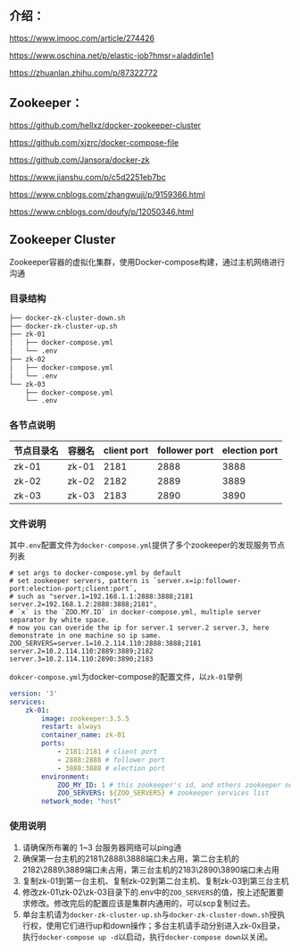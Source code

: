 ## 介绍：
https://www.imooc.com/article/274426

https://www.oschina.net/p/elastic-job?hmsr=aladdin1e1

https://zhuanlan.zhihu.com/p/87322772

## Zookeeper：
https://github.com/hellxz/docker-zookeeper-cluster

https://github.com/xjzrc/docker-compose-file

https://github.com/Jansora/docker-zk

https://www.jianshu.com/p/c5d2251eb7bc

https://www.cnblogs.com/zhangwuji/p/9159366.html

https://www.cnblogs.com/doufy/p/12050346.html

## Zookeeper Cluster

Zookeeper容器的虚拟化集群，使用Docker-compose构建，通过主机网络进行沟通

### 目录结构

```bash
├── docker-zk-cluster-down.sh
├── docker-zk-cluster-up.sh
├── zk-01
│   ├── docker-compose.yml
│   └── .env
├── zk-02
│   ├── docker-compose.yml
│   └── .env
└── zk-03
    ├── docker-compose.yml
    └── .env
```

### 各节点说明

| 节点目录名 | 容器名 | client port | follower port | election port |
| ---------- | ------ | ----------- | ------------- | ------------- |
| zk-01      | zk-01  | 2181        | 2888          | 3888          |
| zk-02      | zk-02  | 2182        | 2889          | 3889          |
| zk-03      | zk-03  | 2183        | 2890          | 3890          |

### 文件说明

其中`.env`配置文件为`docker-compose.yml`提供了多个zookeeper的发现服务节点列表

```properties
# set args to docker-compose.yml by default
# set zookeeper servers, pattern is `server.x=ip:follower-port:election-port;client:port`,
# such as "server.1=192.168.1.1:2888:3888;2181 server.2=192.168.1.2:2888:3888;2181", 
# `x` is the `ZOO.MY.ID` in docker-compose.yml, multiple server separator by white space.
# now you can overide the ip for server.1 server.2 server.3, here demonstrate in one machine so ip same.
ZOO_SERVERS=server.1=10.2.114.110:2888:3888;2181 server.2=10.2.114.110:2889:3889;2182 server.3=10.2.114.110:2890:3890;2183
```

`dokcer-compose.yml`为docker-compose的配置文件，以`zk-01`举例

```yaml
version: '3'
services:
    zk-01:
        image: zookeeper:3.5.5
        restart: always
        container_name: zk-01
        ports:
            - 2181:2181 # client port
            - 2888:2888 # follower port
            - 3888:3888 # election port
        environment:
            ZOO_MY_ID: 1 # this zookeeper's id, and others zookeeper node distinguishing
            ZOO_SERVERS: ${ZOO_SERVERS} # zookeeper services list
        network_mode: "host"
```

### 使用说明

1. 请确保所布署的 1~3 台服务器网络可以ping通
2. 确保第一台主机的2181\2888\3888端口未占用，第二台主机的2182\2889\3889端口未占用，第三台主机的2183\2890\3890端口未占用
3. 复制zk-01到第一台主机、复制zk-02到第二台主机、复制zk-03到第三台主机
4. 修改zk-01\zk-02\zk-03目录下的.env中的`ZOO_SERVERS`的值，按上述配置要求修改。修改完后的配置应该是集群内通用的，可以scp复制过去。
5. 单台主机请为`docker-zk-cluster-up.sh`与`docker-zk-cluster-down.sh`授执行权，使用它们进行up和down操作；多台主机请手动分别进入zk-0x目录，执行`docker-compose up -d`以启动，执行`docker-compose down`以关闭。